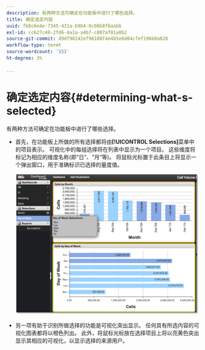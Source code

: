 ```yaml
---
description: 有两种方法可确定在功能板中进行了哪些选择。
title: 确定选定内容
uuid: fb8c6e4e-7345-431a-b9b4-0c08b8f6aabb
exl-id: cc627c48-2fd6-4a1a-a4b7-c807af01a0b2
source-git-commit: d9df90242ef96188f4e4b5e6d04cfef196b0a628
workflow-type: tm+mt
source-wordcount: '151'
ht-degree: 3%

---
```


# 确定选定内容{#determining-what-s-selected}

有两种方法可确定在功能板中进行了哪些选择。

* 首先，在功能板上所做的所有选择都将由&#x200B;**[!UICONTROL Selections]**&#x200B;菜单中的项目表示。 可视化中的每组选择将在列表中显示为一个项目。 这些维度将标记为相应的维度名称(即“日”、“月”等)。 将鼠标光标置于此条目上将显示一个弹出窗口，用于准确标识已选择的量度值。

   ![](assets/selection_identify.png)

* 另一项有助于识别所做选择的功能是可视化突出显示。 任何具有所选内容的可视化图表都将以橙色列出。 此外，将鼠标光标放在选择项目上将以亮黄色突出显示其相应的可视化，以显示选择的来源用户。
